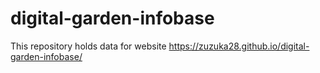 # digital-garden-infobase

This repository holds data for website https://zuzuka28.github.io/digital-garden-infobase/

